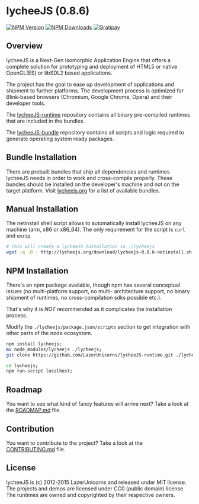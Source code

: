 
# lycheeJS (0.8.6)

[![NPM Version][npm-image]][npm-url]
[![NPM Downloads][downloads-image]][downloads-url]
[![Gratipay][gratipay-image]][gratipay-url]

[npm-image]: https://img.shields.io/npm/v/lycheejs.svg
[npm-url]: https://npmjs.org/package/lycheejs

[downloads-image]: https://img.shields.io/npm/dm/lycheejs.svg
[downloads-url]: https://npmjs.org/package/lycheejs

[gratipay-image]: https://img.shields.io/gratipay/martensms.svg
[gratipay-url]: https://gratipay.com/martensms/


## Overview

lycheeJS is a Next-Gen Isomorphic Application Engine that
offers a complete solution for prototyping and deployment
of HTML5 or native OpenGL(ES) or libSDL2 based applications.

The project has the goal to ease up development of applications
and shipment to further platforms. The development process is
optimized for Blink-based browsers (Chromium, Google Chrome,
Opera) and their developer tools.

The [lycheeJS-runtime](https://github.com/LazerUnicorns/lycheeJS-runtime.git)
repository contains all binary pre-compiled runtimes that are
included in the bundles.

The [lycheeJS-bundle](https://github.com/LazerUnicorns/lycheeJS-bundle.git)
repository contains all scripts and logic required to generate
operating system ready packages.


## Bundle Installation

There are prebuilt bundles that ship all dependencies and
runtimes lycheeJS needs in order to work and cross-compile
properly. These bundles should be installed on the developer's
machine and not on the target platform. Visit [lycheejs.org](http://lycheejs.org)
for a list of available bundles.


## Manual Installation

The netinstall shell script allows to automatically install
lycheeJS on any machine (arm, x86 or x86_64). The only
requirement for the script is `curl` and `unzip`.

```bash
# This will create a lycheeJS Installation in ./lycheejs
wget -q -O - http://lycheejs.org/download/lycheejs-0.8.6-netinstall.sh | bash;
```


## NPM Installation

There's an npm package available, though npm has several
conceptual issues (no multi-platform support, no multi-
architecture support, no binary shipment of runtimes, no
cross-compilation sdks possible etc.).

That's why it is *NOT* recommended as it complicates the
installation process.

Modify the `./lycheejs/package.json/scripts` section to
get integration with other parts of the node ecosystem.


```bash
npm install lycheejs;
mv node_modules/lycheejs ./lycheejs;
git clone https://github.com/LazerUnicorns/lycheeJS-runtime.git ./lycheejs/bin/runtime;

cd lycheejs;
npm run-script localhost;
```


## Roadmap

You want to see what kind of fancy features will arrive next?
Take a look at the [ROADMAP.md](ROADMAP.md) file.


## Contribution

You want to contribute to the project?
Take a look at the [CONTRIBUTING.md](CONTRIBUTING.md) file.


## License

lycheeJS is (c) 2012-2015 LazerUnicorns and released under MIT license.
The projects and demos are licensed under CC0 (public domain) license.
The runtimes are owned and copyrighted by their respective owners.

